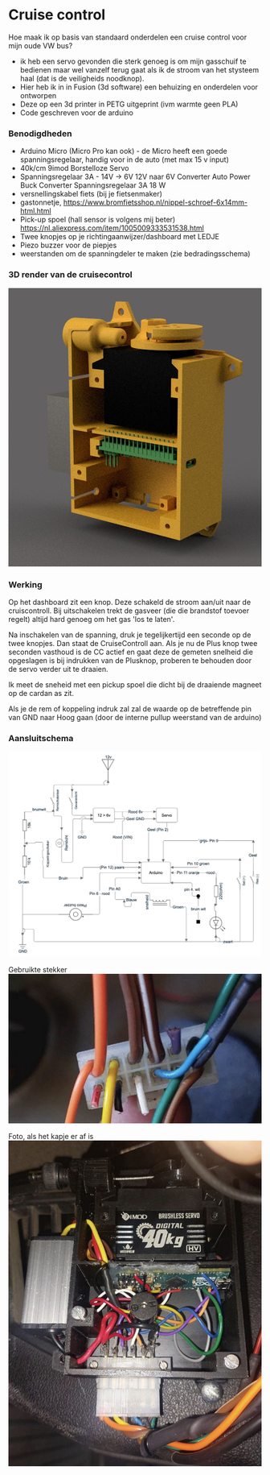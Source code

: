 # Cruise control
Hoe maak ik op basis van standaard onderdelen een cruise control voor mijn oude VW bus? 
* ik heb een servo gevonden die sterk genoeg is om mijn gasschuif te bedienen maar wel vanzelf terug gaat als ik de stroom van het stysteem haal (dat is de veiligheids noodknop).
* Hier heb ik in in Fusion (3d software) een behuizing en onderdelen voor ontworpen
* Deze op een 3d printer in PETG uitgeprint (ivm warmte geen PLA)
* Code geschreven voor de arduino
  
### Benodigdheden

* Arduino Micro (Micro Pro kan ook) - de Micro heeft een goede spanningsregelaar, handig voor in de auto (met max 15 v input)
* 40k/cm 9imod Borstelloze Servo
* Spanningsregelaar 3A - 14V -> 6V 12V naar 6V Converter Auto Power Buck Converter Spanningsregelaar 3A 18 W 
* versnellingskabel fiets (bij je fietsenmaker)
* gastonnetje, https://www.bromfietsshop.nl/nippel-schroef-6x14mm-html.html
* Pick-up spoel (hall sensor is volgens mij beter) https://nl.aliexpress.com/item/1005009333531538.html
* Twee knopjes op je richtingaanwijzer/dashboard met LEDJE
* Piezo buzzer voor de piepjes
* weerstanden om de spanningdeler te maken (zie bedradingsschema)

### 3D render van de cruisecontrol
![](images/3Drender1.jpg)


### Werking
Op het dashboard zit een knop. Deze schakeld de stroom aan/uit naar de cruiscontroll. Bij uitschakelen trekt de gasveer (die die brandstof toevoer regelt) altijd hard genoeg om het gas 'los te laten'.

Na inschakelen van de spanning, druk je tegelijkertijd een seconde op de twee knopjes. Dan staat de CruiseControll aan. Als je nu de Plus knop twee seconden vasthoud is de CC actief en gaat deze de gemeten snelheid die opgeslagen is bij indrukken van de Plusknop, proberen te behouden door de servo verder uit te draaien. 

Ik meet de sneheid met een pickup spoel die dicht bij de draaiende magneet op de cardan as zit.

Als je de rem of koppeling indruk zal zal de waarde op de betreffende pin van GND naar Hoog gaan (door de interne pullup weerstand van de arduino)

### Aansluitschema
![](images/Aansluitschema.jpg)

Gebruikte stekker
![](images/stekker.jpg)



Foto, als het kapje er af is
![](images/ccFoto.jpg)



